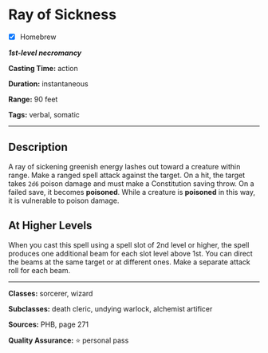 # Ray of Sickness

- [x] Homebrew

***1st-level necromancy***

**Casting Time:** action

**Duration:** instantaneous

**Range:** 90 feet

**Tags:** verbal, somatic

---

## Description
A ray of sickening greenish energy lashes out toward a creature within range.
Make a ranged spell attack against the target.
On a hit, the target takes `2d6` poison damage and must make a Constitution saving throw.
On a failed save, it becomes **poisoned**.
While a creature is **poisoned** in this way, it is vulnerable to poison damage.

## At Higher Levels
When you cast this spell using a spell slot of 2nd level or higher, the spell produces one additional beam for each slot level above 1st.
You can direct the beams at the same target or at different ones.
Make a separate attack roll for each beam.

---

**Classes:** sorcerer, wizard

**Subclasses:** death cleric, undying warlock, alchemist artificer

**Sources:** PHB, page 271

**Quality Assurance:** :star: personal pass
